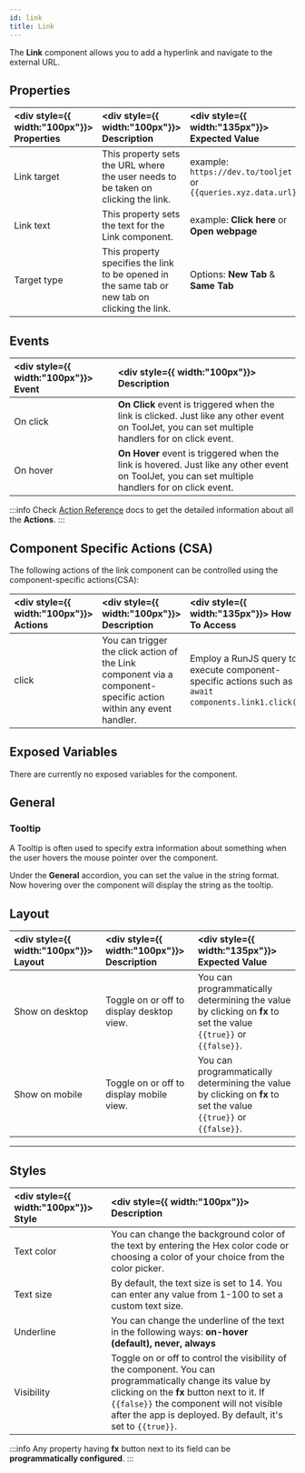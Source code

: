 ```yaml
---
id: link
title: Link
---
```


The **Link** component allows you to add a hyperlink and navigate to the external URL.

<div style={{paddingTop:'24px'}}>

## Properties

| <div style={{ width:"100px"}}> Properties </div> | <div style={{ width:"100px"}}> Description </div> | <div style={{ width:"135px"}}> Expected Value </div> |
|:----------- |:----------- |:-------------- |
| Link target | This property sets the URL where the user needs to be taken on clicking the link. | example: `https://dev.to/tooljet` or `{{queries.xyz.data.url}}` | 
| Link text | This property sets the text for the Link component.  | example: **Click here** or **Open webpage** | 
| Target type | This property specifies the link to be opened in the same tab or new tab on clicking the link. | Options: **New Tab** & **Same Tab** |

</div>

<div style={{paddingTop:'24px'}}>

## Events

|  <div style={{ width:"100px"}}> Event </div> |  <div style={{ width:"100px"}}> Description </div> |
|:----------- |:----------- |
| On click | **On Click** event is triggered when the link is clicked. Just like any other event on ToolJet, you can set multiple handlers for on click event. |
| On hover | **On Hover** event is triggered when the link is hovered. Just like any other event on ToolJet, you can set multiple handlers for on click event. |

:::info
Check [Action Reference](/docs/category/actions-reference) docs to get the detailed information about all the **Actions**.
:::

</div>

<div style={{paddingTop:'24px'}}>

## Component Specific Actions (CSA)

The following actions of the link component can be controlled using the component-specific actions(CSA):

| <div style={{ width:"100px"}}> Actions  </div>   | <div style={{ width:"100px"}}> Description </div> | <div style={{ width:"135px"}}> How To Access </div> |
|:----------- |:----------- |:------------ |
| click | You can trigger the click action of the Link component via a component-specific action within any event handler. | Employ a RunJS query to execute component-specific actions such as `await components.link1.click()`. |

</div>

<div style={{paddingTop:'24px'}}>

## Exposed Variables

There are currently no exposed variables for the component.

</div>

<div style={{paddingTop:'24px'}}>

## General
### Tooltip

A Tooltip is often used to specify extra information about something when the user hovers the mouse pointer over the component.

Under the **General** accordion, you can set the value in the string format. Now hovering over the component will display the string as the tooltip.

</div>

<div style={{paddingTop:'24px'}}>

## Layout

| <div style={{ width:"100px"}}> Layout </div> | <div style={{ width:"100px"}}> Description </div> | <div style={{ width:"135px"}}> Expected Value </div> |
|:--------------- |:----------------------------------------- | :------------------------------------------------------------------------------------------------------------- |
| Show on desktop | Toggle on or off to display desktop view. | You can programmatically determining the value by clicking on **fx** to set the value `{{true}}` or `{{false}}`. |
| Show on mobile  | Toggle on or off to display mobile view.  | You can programmatically determining the value by clicking on **fx** to set the value `{{true}}` or `{{false}}`. |

</div>

----

<div style={{paddingTop:'24px'}}>

## Styles

| <div style={{ width:"100px"}}> Style  </div>    | <div style={{ width:"100px"}}> Description </div> |
|:----------- |:----------- | 
| Text color |  You can change the background color of the text by entering the Hex color code or choosing a color of your choice from the color picker. |
| Text size | By default, the text size is set to 14. You can enter any value from 1-100 to set a custom text size. |
| Underline | You can change the underline of the text in the following ways: **on-hover (default), never, always** |
| Visibility | Toggle on or off to control the visibility of the component. You can programmatically change its value by clicking on the **fx** button next to it. If `{{false}}` the component will not visible after the app is deployed. By default, it's set to `{{true}}`. |

:::info
Any property having **fx** button next to its field can be **programmatically configured**.
:::

</div>

